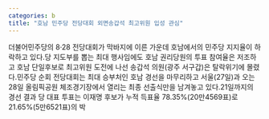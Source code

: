 ```yaml
---
categories: b
title: "호남 민주당 전당대회 외면송갑석 최고위원 입성 관심"
---
```

더불어민주당의 8·28 전당대회가 막바지에 이른 가운데 호남에서의 민주당 지지율이 하락하고 있다.당 지도부를 뽑는 최대 행사임에도 호남 권리당원의 투표 참여율은 저조하고 호남 단일후보로 최고위원 도전에 나선 송갑석 의원(광주 서구갑)은 탈락위기에 몰렸다.민주당 순회 전당대회는 최대 승부처인 호남 경선을 마무리하고 서울(27일)과 오는 28일 올림픽공원 체조경기장에서 열리는 최종 선출식만을 남겨놓고 있다.21일까지의 경선 결과 당 대표 투표는 이재명 후보가 누적 득표율 78.35%(20만4569표)로 21.65%(5만6521표)의 박